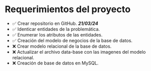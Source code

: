 # Requerimientos del proyecto

- ✅ Crear repositorio en GitHub. **_21/03/24_**
- ✅ Identicar entidades de la problemática.
- ✅ Enumerar los atributos de las entidades.
- ✅ Creación del modelo de negocios de la base de datos.
- ❌ Crear modelo relacional de la base de datos.
- ❌ Actualizar el archivo data-base con las imagenes del modelo relacional.
- ❌ Creación de base de datos en MySQL.